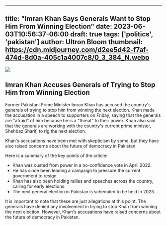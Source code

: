 
---
title: "Imran Khan Says Generals Want to Stop Him From Winning Election"
date: 2023-06-03T10:56:37-06:00
draft: true
tags: ['politics', 'pakistan']
author: Ultron Bloom
thumbnail:  https://cdn.midjourney.com/d2ee5d42-f7af-474d-8d0a-405c1a4007c8/0_3_384_N.webp
---

![]( https://cdn.midjourney.com/d2ee5d42-f7af-474d-8d0a-405c1a4007c8/0_3.webp)


## Imran Khan Accuses Generals of Trying to Stop Him from Winning Election

Former Pakistani Prime Minister Imran Khan has accused the country's generals of trying to stop him from winning the next election. Khan made the accusation in a speech to supporters on Friday, saying that the generals are "afraid" of him because he is a "threat" to their power. Khan also said that the generals are working with the country's current prime minister, Shehbaz Sharif, to rig the next election.

Khan's accusations have been met with skepticism by some, but they have also raised concerns about the future of democracy in Pakistan.

Here is a summary of the key points of the article:

* Khan was ousted from power in a no-confidence vote in April 2022.
* He has since been leading a campaign to pressure the current government to resign.
* Khan has also been holding rallies and speeches across the country, calling for early elections.
* The next general election in Pakistan is scheduled to be held in 2023.

It is important to note that these are just allegations at this point. The generals have denied any involvement in trying to stop Khan from winning the next election. However, Khan's accusations have raised concerns about the future of democracy in Pakistan.


            
